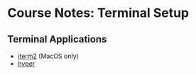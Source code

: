 # Course Notes: Terminal Setup

## Terminal Applications

- [iterm2](https://www.iterm2.com/) (MacOS only)
- [hyper](https://hyper.is/)